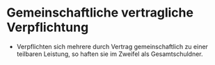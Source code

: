 # Gemeinschaftliche vertragliche Verpflichtung

- Verpflichten sich mehrere durch Vertrag gemeinschaftlich zu einer teilbaren Leistung, so haften sie im Zweifel als Gesamtschuldner.

